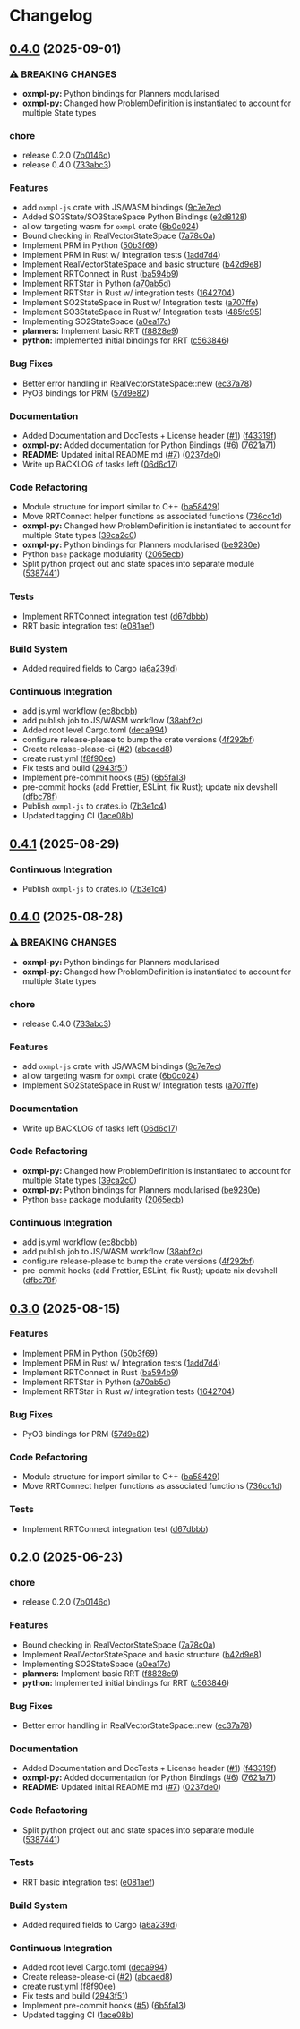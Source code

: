 # Changelog

## [0.4.0](https://github.com/rossng/oxmpl/compare/v0.4.1...v0.4.0) (2025-09-01)


### ⚠ BREAKING CHANGES

* **oxmpl-py:** Python bindings for Planners modularised
* **oxmpl-py:** Changed how ProblemDefinition is instantiated to account for multiple State types

### chore

* release 0.2.0 ([7b0146d](https://github.com/rossng/oxmpl/commit/7b0146d3066916293a6e2627ee7bb83fe773b98e))
* release 0.4.0 ([733abc3](https://github.com/rossng/oxmpl/commit/733abc3fb8f00f7a3231695be9a83ef2e37589ea))


### Features

* add `oxmpl-js` crate with JS/WASM bindings ([9c7e7ec](https://github.com/rossng/oxmpl/commit/9c7e7ec4be3f79e184b04a74550807083b1cb9bc))
* Added SO3State/SO3StateSpace Python Bindings ([e2d8128](https://github.com/rossng/oxmpl/commit/e2d8128fc4e2efaa21291d94fb2126a1fd3c1025))
* allow targeting wasm for `oxmpl` crate ([6b0c024](https://github.com/rossng/oxmpl/commit/6b0c02478efb7a46f5835629c7550f6c6d4e6325))
* Bound checking in RealVectorStateSpace ([7a78c0a](https://github.com/rossng/oxmpl/commit/7a78c0a595d542717f20fc47b92cccf47446596f))
* Implement PRM in Python ([50b3f69](https://github.com/rossng/oxmpl/commit/50b3f6913e5cc2b4a290a95002fbdb1e2d4be9ce))
* Implement PRM in Rust w/ Integration tests ([1add7d4](https://github.com/rossng/oxmpl/commit/1add7d41c0f0d9d4516f9f8d58dffe9b163dc7a8))
* Implement RealVectorStateSpace and basic structure ([b42d9e8](https://github.com/rossng/oxmpl/commit/b42d9e8ccba67afaf6ff1576a0c42f071f820600))
* Implement RRTConnect in Rust ([ba594b9](https://github.com/rossng/oxmpl/commit/ba594b97559e253402e2f96165190845d041fa41))
* Implement RRTStar in Python ([a70ab5d](https://github.com/rossng/oxmpl/commit/a70ab5d60fb1e501ef5f28a0df2371224aea295c))
* Implement RRTStar in Rust w/ integration tests ([1642704](https://github.com/rossng/oxmpl/commit/1642704659d861bd2d6924b4e4970feee821bd0e))
* Implement SO2StateSpace in Rust w/ Integration tests ([a707ffe](https://github.com/rossng/oxmpl/commit/a707ffefa56fcea1be9ddd27e206499073d08683))
* Implement SO3StateSpace in Rust w/ Integration tests ([485fc95](https://github.com/rossng/oxmpl/commit/485fc95d98bd234253d0cad44396a652e9f758df))
* Implementing SO2StateSpace ([a0ea17c](https://github.com/rossng/oxmpl/commit/a0ea17cf48e6f70996ef01f53de0e121207ad9f3))
* **planners:** Implement basic RRT ([f8828e9](https://github.com/rossng/oxmpl/commit/f8828e9f6f87603e1ddf82ba12d227829ad06728))
* **python:** Implemented initial bindings for RRT ([c563846](https://github.com/rossng/oxmpl/commit/c563846420ae630798adf956e2d9605f05cf5155))


### Bug Fixes

* Better error handling in RealVectorStateSpace::new ([ec37a78](https://github.com/rossng/oxmpl/commit/ec37a78a1c550494c5bc4cae529c55e5503186a0))
* PyO3 bindings for PRM ([57d9e82](https://github.com/rossng/oxmpl/commit/57d9e823098f146a24bec5a554c46af82a9fc242))


### Documentation

* Added Documentation and DocTests + License header ([#1](https://github.com/rossng/oxmpl/issues/1)) ([f43319f](https://github.com/rossng/oxmpl/commit/f43319fe6f437d1388d465e3c744b41bddb9f3e0))
* **oxmpl-py:** Added documentation for Python Bindings ([#6](https://github.com/rossng/oxmpl/issues/6)) ([7621a71](https://github.com/rossng/oxmpl/commit/7621a71d4cfd538a4a21adb9f53abfdec742aa2d))
* **README:** Updated initial README.md ([#7](https://github.com/rossng/oxmpl/issues/7)) ([0237de0](https://github.com/rossng/oxmpl/commit/0237de0b83142159328f8af8acd0746d31951b62))
* Write up BACKLOG of tasks left ([06d6c17](https://github.com/rossng/oxmpl/commit/06d6c175b6ed959cf7cc7dcfef4c4447ad5afe72))


### Code Refactoring

* Module structure for import similar to C++ ([ba58429](https://github.com/rossng/oxmpl/commit/ba5842975e15e0ca89d000c10c4a8ff5a2621423))
* Move RRTConnect helper functions as associated functions ([736cc1d](https://github.com/rossng/oxmpl/commit/736cc1d749449232debce32763f3fc320ed62d76))
* **oxmpl-py:** Changed how ProblemDefinition is instantiated to account for multiple State types ([39ca2c0](https://github.com/rossng/oxmpl/commit/39ca2c0b630d3ae055bba83e95c19cb698171fc2))
* **oxmpl-py:** Python bindings for Planners modularised ([be9280e](https://github.com/rossng/oxmpl/commit/be9280eaad09e5fb722591d15e86d7abc86a8006))
* Python `base` package modularity ([2065ecb](https://github.com/rossng/oxmpl/commit/2065ecb1b06192b8455270f7b57baaf2b5b6b5df))
* Split python project out and state spaces into separate module ([5387441](https://github.com/rossng/oxmpl/commit/53874418fc35d7279c8ec2f262c5d1e1257e1cf8))


### Tests

* Implement RRTConnect integration test ([d67dbbb](https://github.com/rossng/oxmpl/commit/d67dbbbc60f074ba9558074d3e0ee53406be4f1b))
* RRT basic integration test ([e081aef](https://github.com/rossng/oxmpl/commit/e081aef671b8686146e8971a72cadcddaddb0555))


### Build System

* Added required fields to Cargo ([a6a239d](https://github.com/rossng/oxmpl/commit/a6a239d198a0aa2bc45b08e14b3639dcdb66d715))


### Continuous Integration

* add js.yml workflow ([ec8bdbb](https://github.com/rossng/oxmpl/commit/ec8bdbbf9d73b3a33924019c9f55623363ffdcf1))
* add publish job to JS/WASM workflow ([38abf2c](https://github.com/rossng/oxmpl/commit/38abf2cc8ece3e5f67bee213ac5968debf0ba3c3))
* Added root level Cargo.toml ([deca994](https://github.com/rossng/oxmpl/commit/deca994362132e1333a1f8ed84e7fd92d2944aba))
* configure release-please to bump the crate versions ([4f292bf](https://github.com/rossng/oxmpl/commit/4f292bf35b4e5e3a59223993a73ffccdc2f7fdac))
* Create release-please-ci ([#2](https://github.com/rossng/oxmpl/issues/2)) ([abcaed8](https://github.com/rossng/oxmpl/commit/abcaed827a2b8997c8479a6cfab22d06018e33f1))
* create rust.yml ([f8f90ee](https://github.com/rossng/oxmpl/commit/f8f90ee7147bb772ea3580430b886f65b5e582dc))
* Fix tests and build ([2943f51](https://github.com/rossng/oxmpl/commit/2943f51809cdd06906e18ba1d1a418475223de89))
* Implement pre-commit hooks ([#5](https://github.com/rossng/oxmpl/issues/5)) ([6b5fa13](https://github.com/rossng/oxmpl/commit/6b5fa133f679743bf8fd8ff15a82aa04614115e2))
* pre-commit hooks (add Prettier, ESLint, fix Rust); update nix devshell ([dfbc78f](https://github.com/rossng/oxmpl/commit/dfbc78fd91b4effdcf7d8e2e528fa62f66015e7e))
* Publish `oxmpl-js` to crates.io ([7b3e1c4](https://github.com/rossng/oxmpl/commit/7b3e1c467db08360a6b3111cd00bf87950241971))
* Updated tagging CI ([1ace08b](https://github.com/rossng/oxmpl/commit/1ace08b3b03e906845b7bdb390784bdd3fe2521c))

## [0.4.1](https://github.com/juniorsundar/oxmpl/compare/v0.4.0...v0.4.1) (2025-08-29)


### Continuous Integration

* Publish `oxmpl-js` to crates.io ([7b3e1c4](https://github.com/juniorsundar/oxmpl/commit/7b3e1c467db08360a6b3111cd00bf87950241971))

## [0.4.0](https://github.com/juniorsundar/oxmpl/compare/v0.3.0...v0.4.0) (2025-08-28)


### ⚠ BREAKING CHANGES

* **oxmpl-py:** Python bindings for Planners modularised
* **oxmpl-py:** Changed how ProblemDefinition is instantiated to account for multiple State types

### chore

* release 0.4.0 ([733abc3](https://github.com/juniorsundar/oxmpl/commit/733abc3fb8f00f7a3231695be9a83ef2e37589ea))


### Features

* add `oxmpl-js` crate with JS/WASM bindings ([9c7e7ec](https://github.com/juniorsundar/oxmpl/commit/9c7e7ec4be3f79e184b04a74550807083b1cb9bc))
* allow targeting wasm for `oxmpl` crate ([6b0c024](https://github.com/juniorsundar/oxmpl/commit/6b0c02478efb7a46f5835629c7550f6c6d4e6325))
* Implement SO2StateSpace in Rust w/ Integration tests ([a707ffe](https://github.com/juniorsundar/oxmpl/commit/a707ffefa56fcea1be9ddd27e206499073d08683))


### Documentation

* Write up BACKLOG of tasks left ([06d6c17](https://github.com/juniorsundar/oxmpl/commit/06d6c175b6ed959cf7cc7dcfef4c4447ad5afe72))


### Code Refactoring

* **oxmpl-py:** Changed how ProblemDefinition is instantiated to account for multiple State types ([39ca2c0](https://github.com/juniorsundar/oxmpl/commit/39ca2c0b630d3ae055bba83e95c19cb698171fc2))
* **oxmpl-py:** Python bindings for Planners modularised ([be9280e](https://github.com/juniorsundar/oxmpl/commit/be9280eaad09e5fb722591d15e86d7abc86a8006))
* Python `base` package modularity ([2065ecb](https://github.com/juniorsundar/oxmpl/commit/2065ecb1b06192b8455270f7b57baaf2b5b6b5df))


### Continuous Integration

* add js.yml workflow ([ec8bdbb](https://github.com/juniorsundar/oxmpl/commit/ec8bdbbf9d73b3a33924019c9f55623363ffdcf1))
* add publish job to JS/WASM workflow ([38abf2c](https://github.com/juniorsundar/oxmpl/commit/38abf2cc8ece3e5f67bee213ac5968debf0ba3c3))
* configure release-please to bump the crate versions ([4f292bf](https://github.com/juniorsundar/oxmpl/commit/4f292bf35b4e5e3a59223993a73ffccdc2f7fdac))
* pre-commit hooks (add Prettier, ESLint, fix Rust); update nix devshell ([dfbc78f](https://github.com/juniorsundar/oxmpl/commit/dfbc78fd91b4effdcf7d8e2e528fa62f66015e7e))

## [0.3.0](https://github.com/juniorsundar/oxmpl/compare/v0.2.0...v0.3.0) (2025-08-15)


### Features

* Implement PRM in Python ([50b3f69](https://github.com/juniorsundar/oxmpl/commit/50b3f6913e5cc2b4a290a95002fbdb1e2d4be9ce))
* Implement PRM in Rust w/ Integration tests ([1add7d4](https://github.com/juniorsundar/oxmpl/commit/1add7d41c0f0d9d4516f9f8d58dffe9b163dc7a8))
* Implement RRTConnect in Rust ([ba594b9](https://github.com/juniorsundar/oxmpl/commit/ba594b97559e253402e2f96165190845d041fa41))
* Implement RRTStar in Python ([a70ab5d](https://github.com/juniorsundar/oxmpl/commit/a70ab5d60fb1e501ef5f28a0df2371224aea295c))
* Implement RRTStar in Rust w/ integration tests ([1642704](https://github.com/juniorsundar/oxmpl/commit/1642704659d861bd2d6924b4e4970feee821bd0e))


### Bug Fixes

* PyO3 bindings for PRM ([57d9e82](https://github.com/juniorsundar/oxmpl/commit/57d9e823098f146a24bec5a554c46af82a9fc242))


### Code Refactoring

* Module structure for import similar to C++ ([ba58429](https://github.com/juniorsundar/oxmpl/commit/ba5842975e15e0ca89d000c10c4a8ff5a2621423))
* Move RRTConnect helper functions as associated functions ([736cc1d](https://github.com/juniorsundar/oxmpl/commit/736cc1d749449232debce32763f3fc320ed62d76))


### Tests

* Implement RRTConnect integration test ([d67dbbb](https://github.com/juniorsundar/oxmpl/commit/d67dbbbc60f074ba9558074d3e0ee53406be4f1b))

## 0.2.0 (2025-06-23)


### chore

* release 0.2.0 ([7b0146d](https://github.com/juniorsundar/oxmpl/commit/7b0146d3066916293a6e2627ee7bb83fe773b98e))


### Features

* Bound checking in RealVectorStateSpace ([7a78c0a](https://github.com/juniorsundar/oxmpl/commit/7a78c0a595d542717f20fc47b92cccf47446596f))
* Implement RealVectorStateSpace and basic structure ([b42d9e8](https://github.com/juniorsundar/oxmpl/commit/b42d9e8ccba67afaf6ff1576a0c42f071f820600))
* Implementing SO2StateSpace ([a0ea17c](https://github.com/juniorsundar/oxmpl/commit/a0ea17cf48e6f70996ef01f53de0e121207ad9f3))
* **planners:** Implement basic RRT ([f8828e9](https://github.com/juniorsundar/oxmpl/commit/f8828e9f6f87603e1ddf82ba12d227829ad06728))
* **python:** Implemented initial bindings for RRT ([c563846](https://github.com/juniorsundar/oxmpl/commit/c563846420ae630798adf956e2d9605f05cf5155))


### Bug Fixes

* Better error handling in RealVectorStateSpace::new ([ec37a78](https://github.com/juniorsundar/oxmpl/commit/ec37a78a1c550494c5bc4cae529c55e5503186a0))


### Documentation

* Added Documentation and DocTests + License header ([#1](https://github.com/juniorsundar/oxmpl/issues/1)) ([f43319f](https://github.com/juniorsundar/oxmpl/commit/f43319fe6f437d1388d465e3c744b41bddb9f3e0))
* **oxmpl-py:** Added documentation for Python Bindings ([#6](https://github.com/juniorsundar/oxmpl/issues/6)) ([7621a71](https://github.com/juniorsundar/oxmpl/commit/7621a71d4cfd538a4a21adb9f53abfdec742aa2d))
* **README:** Updated initial README.md ([#7](https://github.com/juniorsundar/oxmpl/issues/7)) ([0237de0](https://github.com/juniorsundar/oxmpl/commit/0237de0b83142159328f8af8acd0746d31951b62))


### Code Refactoring

* Split python project out and state spaces into separate module ([5387441](https://github.com/juniorsundar/oxmpl/commit/53874418fc35d7279c8ec2f262c5d1e1257e1cf8))


### Tests

* RRT basic integration test ([e081aef](https://github.com/juniorsundar/oxmpl/commit/e081aef671b8686146e8971a72cadcddaddb0555))


### Build System

* Added required fields to Cargo ([a6a239d](https://github.com/juniorsundar/oxmpl/commit/a6a239d198a0aa2bc45b08e14b3639dcdb66d715))


### Continuous Integration

* Added root level Cargo.toml ([deca994](https://github.com/juniorsundar/oxmpl/commit/deca994362132e1333a1f8ed84e7fd92d2944aba))
* Create release-please-ci ([#2](https://github.com/juniorsundar/oxmpl/issues/2)) ([abcaed8](https://github.com/juniorsundar/oxmpl/commit/abcaed827a2b8997c8479a6cfab22d06018e33f1))
* create rust.yml ([f8f90ee](https://github.com/juniorsundar/oxmpl/commit/f8f90ee7147bb772ea3580430b886f65b5e582dc))
* Fix tests and build ([2943f51](https://github.com/juniorsundar/oxmpl/commit/2943f51809cdd06906e18ba1d1a418475223de89))
* Implement pre-commit hooks ([#5](https://github.com/juniorsundar/oxmpl/issues/5)) ([6b5fa13](https://github.com/juniorsundar/oxmpl/commit/6b5fa133f679743bf8fd8ff15a82aa04614115e2))
* Updated tagging CI ([1ace08b](https://github.com/juniorsundar/oxmpl/commit/1ace08b3b03e906845b7bdb390784bdd3fe2521c))
